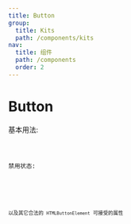 ```yaml
---
title: Button
group:
  title: Kits
  path: /components/kits
nav:
  title: 组件
  path: /components
  order: 2
---
```


# Button

基本用法:

<code src="./demo/index.tsx" />

禁用状态:

<code src="./demo/disabled.tsx" />

<API identifier="Button" src="./apis/props.tsx"></API>

以及其它合法的 `HTMLButtonElement`  可接受的属性
